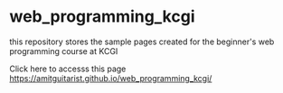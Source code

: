 # web_programming_kcgi
this repository  stores the sample pages created for the beginner's  web programming course at KCGI

Click here to accesss this page 
https://amitguitarist.github.io/web_programming_kcgi/
